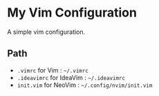 # My Vim Configuration

A simple vim configuration.

## Path

* `.vimrc` for Vim : `~/.vimrc`
* `.ideavimrc` for IdeaVim : `~/.ideavimrc`
* `init.vim` for NeoVim : `~/.config/nvim/init.vim`


